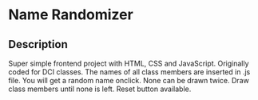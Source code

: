 # Name Randomizer

## Description

Super simple frontend project with HTML, CSS and JavaScript. Originally coded for DCI classes. 
The names of all class members are inserted in .js file. You will get a random name onclick. None can be drawn twice. Draw class members until none is left. Reset button available.

